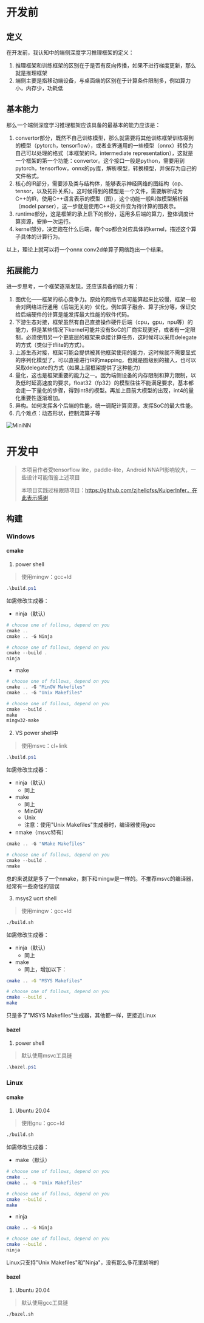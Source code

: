 # 开发前

## 定义

在开发前，我认知中的端侧深度学习推理框架的定义：

1. 推理框架和训练框架的区别在于是否有反向传播，如果不进行梯度更新，那么就是推理框架
2. 端侧主要是指移动端设备，与桌面端的区别在于计算条件限制多，例如算力小，内存少，功耗低

## 基本能力

那么一个端侧深度学习推理框架应该具备的最基本的能力应该是：

1. convertor部分，既然不自己训练模型，那么就需要将其他训练框架训练得到的模型（pytorch，tensorflow），或者业界通用的一些模型（onnx）转换为自己可以处理的格式（本框架的IR，intermediate representation），这就是一个框架的第一个功能：convertor。这个接口一般是python，需要用到pytorch，tensorflow，onnx的py库，解析模型，转换模型，并保存为自己的文件格式。
2. 核心的IR部分，需要涉及类与结构体，能够表示神经网络的图结构（op、tensor，以及拓扑关系）。这时候得到的模型是一个文件，需要解析成为C++的IR，使用C++语言表示的模型（图），这个功能一般叫做模型解析器（model parser），这一步就是使用C++将文件变为待计算的图表示。
3. runtime部分，这是框架的承上启下的部分，运用多后端的算力，整体调度计算资源，安排一次运行。
4. kernel部分，决定跑在什么后端，每个op都会对应具体的kernel，描述这个算子具体的计算行为。

以上，理论上就可以将一个onnx conv2d单算子网络跑出一个结果。

## 拓展能力

进一步思考，一个框架逐渐发现，还应该具备的能力有：

1. 图优化——框架的核心竞争力。原始的网络节点可能算起来比较慢，框架一般会对网络进行通用（后端无关的）优化，例如算子融合、算子拆分等，保证交给后端硬件的计算是能发挥最大性能的软件代码。
2. 下游生态对接，框架虽然有自己直接操作硬件后端（cpu，gpu，npu等）的能力，但是某些情况下kernel可能并没有SoC的厂商实现更好，或者有一定限制，必须使用另一个更底层的框架来承接计算任务，这时候可以采用delegate的方式（类似于tflite的方式）。
3. 上游生态对接，框架可能会提供被其他框架使用的能力，这时候就不需要显式的序列化模型了，可以直接进行IR的mapping，也就是图级别的接入，也可以采取delegate的方式（如果上层框架提供了这种能力）
4. 量化，这也是框架重要的能力之一。因为端侧设备的内存限制和算力限制，以及低时延高速度的要求，float32（fp32）的模型往往不能满足要求，基本都会走一下量化的步骤，得到int8的模型。再加上目前大模型的出现，int4的量化重要性逐渐增加。
5. 异构。如何发挥各个后端的性能，统一调配计算资源，发挥SoC的最大性能。
6. 几个难点：动态形状，控制流算子等

![MiniNN](../assets/mininn.svg)


# 开发中

> 本项目作者受tensorflow lite，paddle-lite，Android NNAPI影响较大，一些设计可能借鉴上述项目
>
> 本项目实践过程跟随项目：https://github.com/zjhellofss/KuiperInfer，在此表示感谢

## 构建

### Windows

#### cmake

1. power shell

> 使用mingw：gcc+ld

```ps1
.\build.ps1
```

如需修改生成器：

- ninja（默认）

```ps1
# choose one of follows, depend on you
cmake ..
cmake .. -G Ninja

# choose one of follows, depend on you
cmake --build .
ninja
```

- make

```ps1
# choose one of follows, depend on you
cmake .. -G "MinGW Makefiles"
cmake .. -G "Unix Makefiles"

# choose one of follows, depend on you
cmake --build .
make
mingw32-make
```

2. VS power shell中

> 使用msvc：cl+link

```ps1
.\build.ps1
```

如需修改生成器：

- ninja（默认）
  - 同上
- make
  - 同上
  - MinGW
  - Unix
  - 注意：使用"Unix Makefiles"生成器时，编译器使用gcc
- nmake（msvc特有）

```ps1
cmake .. -G "NMake Makefiles"

# choose one of follows, depend on you
cmake --build .
nmake
```

总的来说就是多了一个nmake，剩下和mingw是一样的。不推荐msvc的编译器，经常有一些奇怪的错误

3. msys2 ucrt shell

> 使用mingw：gcc+ld

```sh
./build.sh
```

如需修改生成器：

- ninja（默认）
  - 同上
- make
  - 同上，增加以下：

```sh
cmake .. -G "MSYS Makefiles"

# choose one of follows, depend on you
cmake --build .
make
```

只是多了"MSYS Makefiles"生成器，其他都一样，更接近Linux

#### bazel

1. power shell

> 默认使用msvc工具链

```ps1
.\bazel.ps1
```

### Linux

#### cmake

1. Ubuntu 20.04

> 使用gnu：gcc+ld

```sh
./build.sh
```

如需修改生成器：

- make（默认）

```sh
# choose one of follows, depend on you
cmake ..
cmake .. -G "Unix Makefiles"

# choose one of follows, depend on you
cmake --build .
make
```

- ninja

```sh
cmake .. -G Ninja

# choose one of follows, depend on you
cmake --build .
ninja
```

Linux只支持"Unix Makefiles"和"Ninja"，没有那么多花里胡哨的

#### bazel

1. Ubuntu 20.04

> 默认使用gcc工具链

```sh
./bazel.sh
```